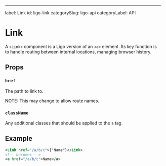 ---
label: Link
id: ligo-link
categorySlug: ligo-api
categoryLabel: API

Link
====

A `<Link>` component is a Ligo version of an `<a>` element. Its key function is to handle routing between internal locations, managing browser history.


Props
-----

###  `href`

The path to link to.

NOTE: This may change to allow route names.

###   `className`

Any additional classes that should be applied to the `a` tag.

Example
-------

```xml
<Link href="/a/b/c">{"Name"}</Link>
<!-- becomes -->
<a href="/a/b/c">Name</a>
```
